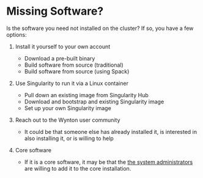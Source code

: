 # Missing Software?

Is the software you need not installed on the cluster?  If so, you have a few options:

1. Install it yourself to your own account

   - Download a pre-built binary
   - Build software from source (traditional)
   - Build software from source (using Spack)


2. Use Singularity to run it via a Linux container

   - Pull down an existing image from Singularity Hub
   - Download and bootstrap and existing Singularity image
   - Set up your own Singularity image


3. Reach out to the Wynton user community

   - It could be that someone else has already installed it,
     is interested in also installing it, or is willing to help


4. Core software

   - If it is a core software, it may be that the [the system administrators](/about/contact.mtml) are willing to add it to the core installation.
